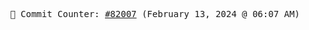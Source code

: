 <p align="center">
    <samp>
        📮 Commit Counter: <a href="https://github.com/Javascript-void0/Javascript-void0/commits/main">#82007</a> (February 13, 2024 @ 06:07 AM)
    </samp>
</p>